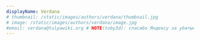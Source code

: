 ```yaml
---
displayName: Verdana
# thumbnail: /static/images/authors/verdana/thumbnail.jpg
# image: /static/images/authors/verdana/image.jpg
#email: verdana@tulpawiki.org # NOTE(toby3d): спасибо Яндексу за убитые ящики
---
```

